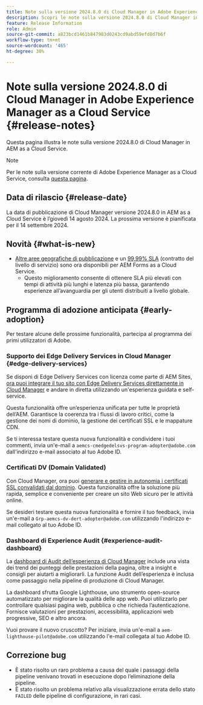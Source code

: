 ```yaml
---
title: Note sulla versione 2024.8.0 di Cloud Manager in Adobe Experience Manager as a Cloud Service
description: Scopri le note sulla versione 2024.8.0 di Cloud Manager in AEM as a Cloud Service.
feature: Release Information
role: Admin
source-git-commit: a823bcd1461b847983d0243cd9abd59efd8d7b6f
workflow-type: tm+mt
source-wordcount: '465'
ht-degree: 30%

---
```



# Note sulla versione 2024.8.0 di Cloud Manager in Adobe Experience Manager as a Cloud Service {#release-notes}

Questa pagina illustra le note sulla versione 2024.8.0 di Cloud Manager in AEM as a Cloud Service.

>[!NOTE]
>
>Per le note sulla versione corrente di Adobe Experience Manager as a Cloud Service, consulta [questa pagina](/help/release-notes/release-notes-cloud/release-notes-current.md).

## Data di rilascio {#release-date}

La data di pubblicazione di Cloud Manager versione 2024.8.0 in AEM as a Cloud Service è l’giovedì 14 agosto 2024. La prossima versione è pianificata per il 14 settembre 2024.

## Novità {#what-is-new}

* [Altre aree geografiche di pubblicazione](/help/operations/additional-publish-regions.md) e un [99,99% SLA](/help/implementing/cloud-manager/getting-access-to-aem-in-cloud/creating-production-programs.md#sla) (contratto del livello di servizio) sono ora disponibili per AEM Forms as a Cloud Service.
   * Questo miglioramento consente di ottenere SLA più elevati con tempi di attività più lunghi e latenza più bassa, garantendo esperienze all’avanguardia per gli utenti distribuiti a livello globale.

## Programma di adozione anticipata {#early-adoption}

Per testare alcune delle prossime funzionalità, partecipa al programma dei primi utilizzatori di Adobe.

### Supporto dei Edge Delivery Services in Cloud Manager {#edge-delivery-services}

Se disponi di Edge Delivery Services con licenza come parte di AEM Sites, [ora puoi integrare il tuo sito con Edge Delivery Services direttamente in Cloud Manager](/help/implementing/cloud-manager/edge-delivery-services.md) e andare in diretta utilizzando un&#39;esperienza guidata e self-service.

Questa funzionalità offre un’esperienza unificata per tutte le proprietà dell’AEM. Garantisce la coerenza tra i flussi di lavoro critici, come la gestione dei nomi di dominio, la gestione dei certificati SSL e le mappature CDN.

Se ti interessa testare questa nuova funzionalità e condividere i tuoi commenti, invia un&#39;e-mail a `aemcs-cmedgedelsvs-program-adopter@adobe.com` dall&#39;indirizzo e-mail associato al tuo Adobe ID.

### Certificati DV (Domain Validated)

Con Cloud Manager, ora puoi [generare e gestire in autonomia i certificati SSL convalidati dal dominio](/help/implementing/cloud-manager/managing-ssl-certifications/domain-validated-certificates.md). Questa funzionalità offre la soluzione più rapida, semplice e conveniente per creare un sito Web sicuro per le attività online.

Se desideri testare questa nuova funzionalità e fornire il tuo feedback, invia un&#39;e-mail a `Grp-aemcs-dv-dert-adopter@adobe.com` utilizzando l&#39;indirizzo e-mail collegato al tuo Adobe ID.

### Dashboard di Experience Audit {#experience-audit-dashboard}

La [dashboard di Audit dell’esperienza di Cloud Manager](/help/implementing/cloud-manager/experience-audit-dashboard.md) include una vista dei trend dei punteggi delle prestazioni della pagina, oltre a insight e consigli per aiutarti a migliorarli. La funzione Audit dell’esperienza è inclusa come passaggio nella pipeline di produzione di Cloud Manager.

La dashboard sfrutta Google Lighthouse, uno strumento open-source automatizzato per migliorare la qualità delle app web. Puoi utilizzarlo per controllare qualsiasi pagina web, pubblica o che richieda l’autenticazione. Fornisce valutazioni per prestazioni, accessibilità, applicazioni web progressive, SEO e altro ancora.

Vuoi provare il nuovo cruscotto? Per iniziare, invia un&#39;e-mail a `aem-lighthouse-pilot@adobe.com` utilizzando l&#39;e-mail collegata al tuo Adobe ID.

## Correzione bug

* È stato risolto un raro problema a causa del quale i passaggi della pipeline venivano trovati in esecuzione dopo l’eliminazione della pipeline.
* È stato risolto un problema relativo alla visualizzazione errata dello stato `FAILED` delle pipeline di configurazione, in rari casi.
